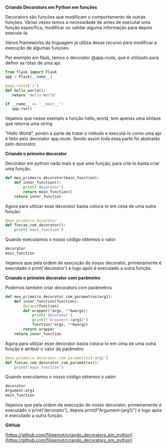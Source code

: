 **Criando Decorators em Python em funções**

Decorators são funções que modificam o comportamento de outras funções. Várias vezes temos a necessidade de antes de executar uma função específica, modificar ou validar alguma informação para depois executa-la.

Vários frameworks da linguagem já utiliza desse recurso para modificar a execução de algumas funções.

Por exemplo em flask, temos o decorator @app.route, que é utilizado para definir as rotas de uma api. 

```python
from flask import Flask
app = Flask(__name__)

@app.route('/')
def hello_world():
   return 'Hello World'

if __name__ == '__main__':
   app.run()
```

Vejamos que nesse exemplo a função hello_world, tem apenas uma sintaxe que retorna uma string 

"Hello World", porém a parte de tratar o método e executá-lo como uma api é feito pelo decorator app.route. Sendo assim toda essa parte foi abstraído pelo decorator.

**Criando o primeiro decorator**

Decorator em python nada mais é que uma função, para criá-lo basta criar uma função.

```python
def meu_primeiro_decorator(main_function):
    def inner_function():
        print('decorator')
        return main_function()
    return inner_function
```

Agora para utilizar esse decorator basta coloca-lo em cima de uma outra função:

```python
@meu_primeiro_decorator
def funcao_com_decorator():
    print('main_function')
```

Quando executamos o nosso código obtemos o valor:

```python
decorator
main_function
```

Vejamos que pela ordem de execução do nosso decorator, primeiramente é executado o print('decorator') e logo após é executado a outra função.

**Criando o primeiro decorator com parâmetro**

Podemos também criar decorators com parâmetros

```python
def meu_primeiro_decorator_com_parametros(arg1):
    def inner_function(function):
        @wraps(function)
        def wrapper(*args, **kwargs):
            print('decorator')
            print(f"Argument:{arg1}")
            function(*args, **kwargs)
        return wrapper
    return inner_function
```

Agora para utilizar esse decorator basta coloca-lo em cima de uma outra função e atribuir o valor do parâmetro

```python
@meu_primeiro_decorator_com_parametros('arg1')
def funcao_com_decorator_com_parametros():
    print('main_function')
```

Quando executamos o nosso código obtemos o valor:

```python
decorator
Argument:arg1
main_function
```

Vejamos que pela ordem de execução do nosso decorator, primeiramente é executado o print('decorator'), depois  print(f"Argument:{arg1}") e logo após é executado a outra função.

**GitHub**

[https://github.com/filipemot/criando_decorators_em_python](https://github.com/filipemot/criando_decorators_em_python)